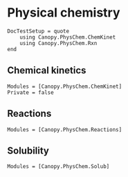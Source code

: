 # Physical chemistry

```@meta
DocTestSetup = quote
    using Canopy.PhysChem.ChemKinet
    using Canopy.PhysChem.Rxn
end
```

## Chemical kinetics

```@autodocs
Modules = [Canopy.PhysChem.ChemKinet]
Private = false
```

## Reactions

```@autodocs
Modules = [Canopy.PhysChem.Reactions]
```

## Solubility

```@autodocs
Modules = [Canopy.PhysChem.Solub]
```
